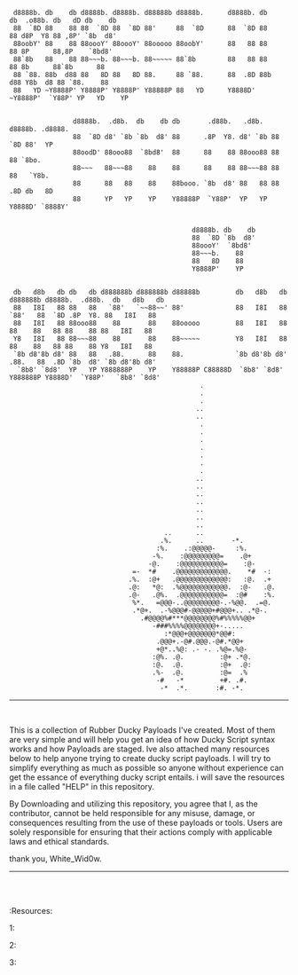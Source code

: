 
 
   
 
     d8888b. db    db d8888b. d8888b. d88888b d8888b.      d8888b. db    db  .o88b. db   dD db    db               
     88  `8D 88    88 88  `8D 88  `8D 88'     88  `8D      88  `8D 88    88 d8P  Y8 88 ,8P' `8b  d8'               
     88oobY' 88    88 88oooY' 88oooY' 88ooooo 88oobY'      88   88 88    88 8P      88,8P    `8bd8'                
     88`8b   88    88 88~~~b. 88~~~b. 88~~~~~ 88`8b        88   88 88    88 8b      88`8b      88                  
     88 `88. 88b  d88 88   8D 88   8D 88.     88 `88.      88  .8D 88b  d88 Y8b  d8 88 `88.    88                  
     88   YD ~Y8888P' Y8888P' Y8888P' Y88888P 88   YD      Y8888D' ~Y8888P'  `Y88P' YP   YD    YP                  
                                                                                                                   
                                                                                                                   
                    d8888b.  .d8b.  db    db db       .d88b.   .d8b.  d8888b. .d8888.                              
                    88  `8D d8' `8b `8b  d8' 88      .8P  Y8. d8' `8b 88  `8D 88'  YP                              
                    88oodD' 88ooo88  `8bd8'  88      88    88 88ooo88 88   88 `8bo.                                
                    88~~~   88~~~88    88    88      88    88 88~~~88 88   88   `Y8b.                              
                    88      88   88    88    88booo. `8b  d8' 88   88 88  .8D db   8D                              
                    88      YP   YP    YP    Y88888P  `Y88P'  YP   YP Y8888D' `8888Y'                              
                                                                                                                   
                                                                                                                   
                                                  d8888b. db    db                                                 
                                                  88  `8D `8b  d8'                                                 
                                                  88oooY'  `8bd8'                                                  
                                                  88~~~b.    88                                                    
                                                  88   8D    88                                                    
                                                  Y8888P'    YP                                                    
                                                                                                                   
                                                                                                                   
     db   d8b   db db   db d888888b d888888b d88888b         db   d8b   db d888888b d8888b.  .d88b.  db   d8b   db 
     88   I8I   88 88   88   `88'   `~~88~~' 88'             88   I8I   88   `88'   88  `8D .8P  Y8. 88   I8I   88 
     88   I8I   88 88ooo88    88       88    88ooooo         88   I8I   88    88    88   88 88    88 88   I8I   88 
     Y8   I8I   88 88~~~88    88       88    88~~~~~         Y8   I8I   88    88    88   88 88    88 Y8   I8I   88 
     `8b d8'8b d8' 88   88   .88.      88    88.             `8b d8'8b d8'   .88.   88  .8D `8b  d8' `8b d8'8b d8' 
      `8b8' `8d8'  YP   YP Y888888P    YP    Y88888P C88888D  `8b8' `8d8'  Y888888P Y8888D'  `Y88P'   `8b8' `8d8'                                                                                   
                                                    .                                               
                                                    .                                               
                                                    .                                               
                                                   ..                                               
                                                   ..                                               
                                                    .                                               
                                                    .                                               
                                                    .                                               
                                                    .                                               
                                                    .                                               
                                                    .                                               
                                                    .                                               
                                                   ..                                               
                                                   ..                                               
                                                   ..                                               
                                                   ..                                               
                                                   ..                                               
                                                   ..                                               
                                                   ..                                               
                                           ..      ..                                               
                                          .%.      ..       -*.                                     
                                         :%.    .:@@@@@-     :%.                                    
                                        -%.    :@@@@@@@@@=    .@+                                   
                                       -@.    :@@@@@@@@@@@=    :@-                                  
                                   =-  *#    .@@@@@@@@@@@@@.    *#  -:                              
                                  .%.  :@+   .@@@@@@@@@@@@@:   :@.  .+                              
                                  .@:   *@:  .%@@@@@@@@@@@@.  :@-   .@.                             
                                  .@-   .@%.  .@@@@@@@@@@@=  :@#    :%.                             
                                   %*.   =@@@-..@@@@@@@@@-.-%@@.  .=@.                              
                                   .*@+.  .-%@@@#-@@@@@+#@@@+.. .*@-.                               
                                     .#@@@@%#***@@@@@@@@%#%%%%%@@+                                  
                                        -###%%%%@@@@@@@@+-.....                                     
                                           :*@@@+@@@@@@@*@@#:                                       
                                         .@@@+.-@#.@@@.-@#.*@@+                                     
                                         +@*..%@: .- -. .%@=.%@-                                    
                                        :@%. .@.         :@+ .*@.                                   
                                        :@.  .@.         :@+  .@:                                   
                                        .%-  .@.         :@=  .%                                    
                                         -#   -*         +#. .#.                                    
                                          -*  .*.       :#. -*.                                     
                                                                                                    
                                                                                                    
                                                                                                    
  
                                                                                                                   
   
                                                                                                                                                   
                                                                                                                                                   
                                                                                                                                                   
  
____________________________________________________________________________________________________

<br>



This is a collection of Rubber Ducky Payloads I've created. Most of them are very simple and will help you get an idea of how Ducky Script syntax works and how Payloads are staged. Ive also attached many resources below to help anyone trying to create ducky script payloads. I will try to simplify everything as much as possible so anyone without experience can get the essance of everything ducky script entails. i will save the resources in a file called "HELP" in this repository.

By Downloading and utilizing this repository, you agree that I, as the contributor, cannot be held responsible for any misuse, damage, or consequences resulting from the use of these payloads or tools. Users are solely responsible for ensuring that their actions comply with applicable laws and ethical standards. 

thank you, White_Wid0w. 

____________________________________________________________________________________________________

<br>

<br>

:Resources:


1:

2:

3:






